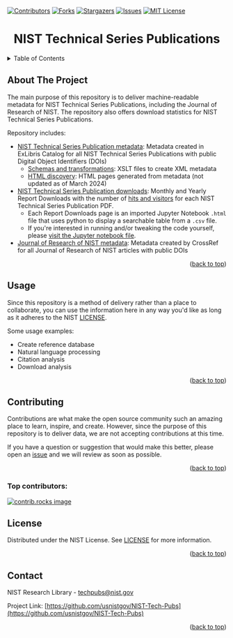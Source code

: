 <a id="readme-top"></a>
<!--
*** Created using Best-README-Template by @othneildrew.
-->
[![Contributors][contributors-shield]][contributors-url]
[![Forks][forks-shield]][forks-url]
[![Stargazers][stars-shield]][stars-url]
[![Issues][issues-shield]][issues-url]
[![MIT License][license-shield]][license-url]

<h1 align="center">NIST Technical Series Publications</h1>
</div>
<!-- TABLE OF CONTENTS -->
<details>
  <summary>Table of Contents</summary>
  <ol>
    <li>
      <a href="#about-the-project">About The Project</a><li>
	  <a href="#usage">Usage</a></li>
    <li><a href="#contributing">Contributing</a></li>
    <li><a href="#license">License</a></li>
    <li><a href="#contact">Contact</a></li>
  </ol>
</details>

<!-- ABOUT THE PROJECT -->
## About The Project

The main purpose of this repository is to deliver machine-readable metadata for NIST Technical Series Publications, including the Journal of Research of NIST. The repository also offers download statistics for NIST Technical Series Publications.

Repository includes:

- [NIST Technical Series Publication metadata](https://github.com/usnistgov/NIST-Tech-Pubs/releases): Metadata created in ExLibris Catalog for all NIST Technical Series Publications with public Digital Object Identifiers (DOIs)
  - [Schemas and transformations](https://github.com/usnistgov/NIST-Tech-Pubs/tree/nist-pages/xslt): XSLT files to create XML metadata
  - [HTML discovery](https://pages.nist.gov/NIST-Tech-Pubs/): HTML pages generated from metadata (not updated as of March 2024)
- [NIST Technical Series Publication downloads](https://github.com/usnistgov/NIST-Tech-Pubs/tree/nist-pages/downloads): Monthly and Yearly Report Downloads with the number of [hits and visitors](https://github.com/allinurl/goaccess/issues/2133#issuecomment-859188022) for each NIST Technical Series Publication PDF.
  - Each Report Downloads page is an imported Jupyter Notebook `.html` file that uses python to display a searchable table from a `.csv` file.
  - If you're interested in running and/or tweaking the code yourself, please [visit the Jupyter notebook file](https://github.com/usnistgov/NIST-Tech-Pubs/blob/nist-pages/downloads/report-downloads-notebook.ipynb).
- [Journal of Research of NIST metadata](https://github.com/usnistgov/NIST-Tech-Pubs/tree/nist-pages/xml/JRes-NIST-XML): Metadata created by CrossRef for all Journal of Research of NIST articles with public DOIs

<p align="right">(<a href="#readme-top">back to top</a>)</p>

<!-- USAGE EXAMPLES -->
## Usage

Since this repository is a method of delivery rather than a place to collaborate, you can use the information here in any way you'd like as long as it adheres to the NIST [LICENSE](https://github.com/usnistgov/NIST-Tech-Pubs/tree/nist-pages?tab=License-1-ov-file).

Some usage examples:

- Create reference database
- Natural language processing
- Citation analysis
- Download analysis

<p align="right">(<a href="#readme-top">back to top</a>)</p>

<!-- CONTRIBUTING -->
## Contributing

Contributions are what make the open source community such an amazing place to learn, inspire, and create. However, since the purpose of this repository is to deliver data, we are not accepting contributions at this time.

If you have a question or suggestion that would make this better, please open an [issue](https://github.com/usnistgov/NIST-Tech-Pubs/issues) and we will review as soon as possible.

<p align="right">(<a href="#readme-top">back to top</a>)</p>

### Top contributors:

<a href="https://github.com/usnistgov/NIST-Tech-Pubs/graphs/contributors">
  <img src="https://contrib.rocks/image?repo=usnistgov/NIST-Tech-Pubs" alt="contrib.rocks image" />
</a>

<!-- LICENSE -->
## License

Distributed under the NIST License. See [LICENSE](https://github.com/usnistgov/NIST-Tech-Pubs/tree/nist-pages?tab=License-1-ov-file) for more information.

<p align="right">(<a href="#readme-top">back to top</a>)</p>

<!-- CONTACT -->
## Contact

NIST Research Library - techpubs@nist.gov

Project Link: [https://github.com/usnistgov/NIST-Tech-Pubs](https://github.com/usnistgov/NIST-Tech-Pubs)

<p align="right">(<a href="#readme-top">back to top</a>)</p>

[contributors-shield]: https://img.shields.io/github/contributors/usnistgov/NIST-Tech-Pubs.svg?style=for-the-badge
[contributors-url]: https://github.com/usnistgov/NIST-Tech-Pubs/graphs/contributors
[forks-shield]: https://img.shields.io/github/forks/usnistgov/NIST-Tech-Pubs.svg?style=for-the-badge
[forks-url]: https://github.com/usnistgov/NIST-Tech-Pubs/network/members
[stars-shield]: https://img.shields.io/github/stars/usnistgov/NIST-Tech-Pubs.svg?style=for-the-badge
[stars-url]: https://github.com/usnistgov/NIST-Tech-Pubs/stargazers
[issues-shield]: https://img.shields.io/github/issues/usnistgov/NIST-Tech-Pubs.svg?style=for-the-badge
[issues-url]: https://github.com/usnistgov/NIST-Tech-Pubs/issues
[license-shield]: https://img.shields.io/badge/license-NIST-green?style=for-the-badge&link=https://github.com/usnistgov/NIST-Tech-Pubs/tree/nist-pages?tab=License-1-ov-file

[license-url]: https://github.com/usnistgov/NIST-Tech-Pubs/tree/nist-pages?tab=License-1-ov-file
[linkedin-shield]: https://img.shields.io/badge/-LinkedIn-black.svg?style=for-the-badge&logo=linkedin&colorB=555
[linkedin-url]: https://linkedin.com/in/linkedin_username
[product-screenshot]: images/screenshot.png
[Next.js]: https://img.shields.io/badge/next.js-000000?style=for-the-badge&logo=nextdotjs&logoColor=white
[Next-url]: https://nextjs.org/
[React.js]: https://img.shields.io/badge/React-20232A?style=for-the-badge&logo=react&logoColor=61DAFB
[React-url]: https://reactjs.org/
[Vue.js]: https://img.shields.io/badge/Vue.js-35495E?style=for-the-badge&logo=vuedotjs&logoColor=4FC08D
[Vue-url]: https://vuejs.org/
[Angular.io]: https://img.shields.io/badge/Angular-DD0031?style=for-the-badge&logo=angular&logoColor=white
[Angular-url]: https://angular.io/
[Svelte.dev]: https://img.shields.io/badge/Svelte-4A4A55?style=for-the-badge&logo=svelte&logoColor=FF3E00
[Svelte-url]: https://svelte.dev/
[Laravel.com]: https://img.shields.io/badge/Laravel-FF2D20?style=for-the-badge&logo=laravel&logoColor=white
[Laravel-url]: https://laravel.com
[Bootstrap.com]: https://img.shields.io/badge/Bootstrap-563D7C?style=for-the-badge&logo=bootstrap&logoColor=white
[Bootstrap-url]: https://getbootstrap.com
[JQuery.com]: https://img.shields.io/badge/jQuery-0769AD?style=for-the-badge&logo=jquery&logoColor=white
[JQuery-url]: https://jquery.com
